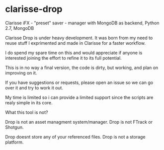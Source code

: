 # clarisse-drop

Clarisse iFX - "preset" saver - manager with MongoDB as backend, Python 2.7, MongoDB

Clarisse Drop is under heavy development. It was born from my need to reuse stuff I exprimented and made in Clarisse for a faster workflow. 

I do spend my spare time on this and would appreciate if anyone is interested joining the effort to refine it to its full potential.

This is in no way a final version, the code is dirty, but working, and plan on improving on it. 

If you have suggestions or requests, please open an issue so we can go over it and try to work it out.

My time is limited so i can provide a limited support since the scripts are realy simple in its core.


What this tool is not?

Drop is not an asset managment system/manager. Drop is not FTrack or Shotgun. 

Drop doesnt store any of your referenced files. Drop is not a storage platform.
